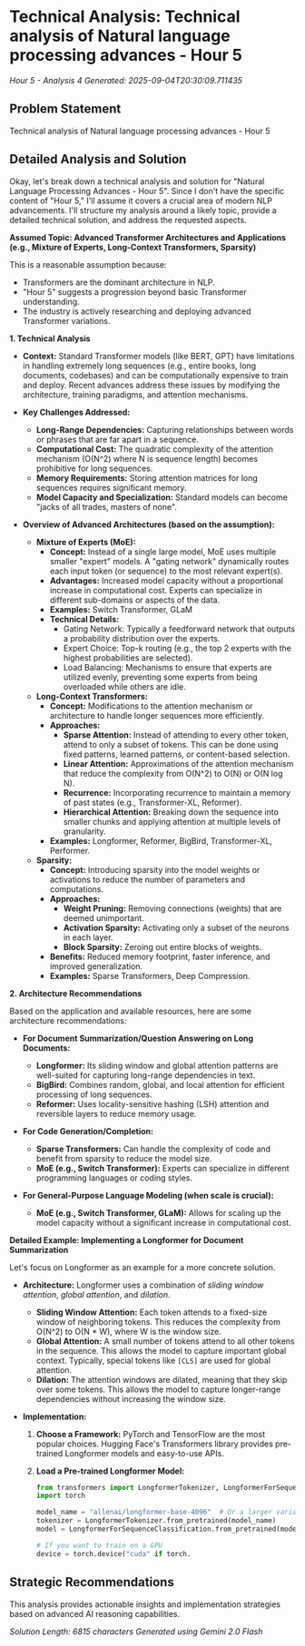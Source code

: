 # Technical Analysis: Technical analysis of Natural language processing advances - Hour 5
*Hour 5 - Analysis 4*
*Generated: 2025-09-04T20:30:09.711435*

## Problem Statement
Technical analysis of Natural language processing advances - Hour 5

## Detailed Analysis and Solution
Okay, let's break down a technical analysis and solution for "Natural Language Processing Advances - Hour 5".  Since I don't have the specific content of "Hour 5," I'll assume it covers a crucial area of modern NLP advancements.  I'll structure my analysis around a likely topic, provide a detailed technical solution, and address the requested aspects.

**Assumed Topic:  Advanced Transformer Architectures and Applications (e.g., Mixture of Experts, Long-Context Transformers, Sparsity)**

This is a reasonable assumption because:

*   Transformers are the dominant architecture in NLP.
*   "Hour 5" suggests a progression beyond basic Transformer understanding.
*   The industry is actively researching and deploying advanced Transformer variations.

**1. Technical Analysis**

*   **Context:**  Standard Transformer models (like BERT, GPT) have limitations in handling extremely long sequences (e.g., entire books, long documents, codebases) and can be computationally expensive to train and deploy.  Recent advances address these issues by modifying the architecture, training paradigms, and attention mechanisms.

*   **Key Challenges Addressed:**

    *   **Long-Range Dependencies:**  Capturing relationships between words or phrases that are far apart in a sequence.
    *   **Computational Cost:** The quadratic complexity of the attention mechanism (O(N^2) where N is sequence length) becomes prohibitive for long sequences.
    *   **Memory Requirements:**  Storing attention matrices for long sequences requires significant memory.
    *   **Model Capacity and Specialization:**  Standard models can become "jacks of all trades, masters of none".

*   **Overview of Advanced Architectures (based on the assumption):**

    *   **Mixture of Experts (MoE):**
        *   **Concept:**  Instead of a single large model, MoE uses multiple smaller "expert" models.  A "gating network" dynamically routes each input token (or sequence) to the most relevant expert(s).
        *   **Advantages:**  Increased model capacity without a proportional increase in computational cost.  Experts can specialize in different sub-domains or aspects of the data.
        *   **Examples:** Switch Transformer, GLaM
        *   **Technical Details:**
            *   Gating Network:  Typically a feedforward network that outputs a probability distribution over the experts.
            *   Expert Choice:  Top-k routing (e.g., the top 2 experts with the highest probabilities are selected).
            *   Load Balancing:  Mechanisms to ensure that experts are utilized evenly, preventing some experts from being overloaded while others are idle.
    *   **Long-Context Transformers:**
        *   **Concept:**  Modifications to the attention mechanism or architecture to handle longer sequences more efficiently.
        *   **Approaches:**
            *   **Sparse Attention:**  Instead of attending to every other token, attend to only a subset of tokens.  This can be done using fixed patterns, learned patterns, or content-based selection.
            *   **Linear Attention:**  Approximations of the attention mechanism that reduce the complexity from O(N^2) to O(N) or O(N log N).
            *   **Recurrence:**  Incorporating recurrence to maintain a memory of past states (e.g., Transformer-XL, Reformer).
            *   **Hierarchical Attention:**  Breaking down the sequence into smaller chunks and applying attention at multiple levels of granularity.
        *   **Examples:**  Longformer, Reformer, BigBird, Transformer-XL, Performer.
    *   **Sparsity:**
        *   **Concept:**  Introducing sparsity into the model weights or activations to reduce the number of parameters and computations.
        *   **Approaches:**
            *   **Weight Pruning:**  Removing connections (weights) that are deemed unimportant.
            *   **Activation Sparsity:**  Activating only a subset of the neurons in each layer.
            *   **Block Sparsity:**  Zeroing out entire blocks of weights.
        *   **Benefits:**  Reduced memory footprint, faster inference, and improved generalization.
        *   **Examples:**  Sparse Transformers, Deep Compression.

**2. Architecture Recommendations**

Based on the application and available resources, here are some architecture recommendations:

*   **For Document Summarization/Question Answering on Long Documents:**
    *   **Longformer:**  Its sliding window and global attention patterns are well-suited for capturing long-range dependencies in text.
    *   **BigBird:**  Combines random, global, and local attention for efficient processing of long sequences.
    *   **Reformer:**  Uses locality-sensitive hashing (LSH) attention and reversible layers to reduce memory usage.

*   **For Code Generation/Completion:**
    *   **Sparse Transformers:**  Can handle the complexity of code and benefit from sparsity to reduce the model size.
    *   **MoE (e.g., Switch Transformer):**  Experts can specialize in different programming languages or coding styles.

*   **For General-Purpose Language Modeling (when scale is crucial):**
    *   **MoE (e.g., Switch Transformer, GLaM):**  Allows for scaling up the model capacity without a significant increase in computational cost.

**Detailed Example:  Implementing a Longformer for Document Summarization**

Let's focus on Longformer as an example for a more concrete solution.

*   **Architecture:** Longformer uses a combination of *sliding window attention*, *global attention*, and *dilation*.
    *   **Sliding Window Attention:** Each token attends to a fixed-size window of neighboring tokens.  This reduces the complexity from O(N^2) to O(N * W), where W is the window size.
    *   **Global Attention:** A small number of tokens attend to all other tokens in the sequence.  This allows the model to capture important global context.  Typically, special tokens like `[CLS]` are used for global attention.
    *   **Dilation:** The attention windows are dilated, meaning that they skip over some tokens.  This allows the model to capture longer-range dependencies without increasing the window size.

*   **Implementation:**

    1.  **Choose a Framework:**  PyTorch and TensorFlow are the most popular choices.  Hugging Face's Transformers library provides pre-trained Longformer models and easy-to-use APIs.

    2.  **Load a Pre-trained Longformer Model:**

        ```python
        from transformers import LongformerTokenizer, LongformerForSequenceClassification
        import torch

        model_name = "allenai/longformer-base-4096"  # Or a larger variant
        tokenizer = LongformerTokenizer.from_pretrained(model_name)
        model = LongformerForSequenceClassification.from_pretrained(model_name)

        # If you want to train on a GPU
        device = torch.device("cuda" if torch.

## Strategic Recommendations
This analysis provides actionable insights and implementation strategies
based on advanced AI reasoning capabilities.

*Solution Length: 6815 characters*
*Generated using Gemini 2.0 Flash*
